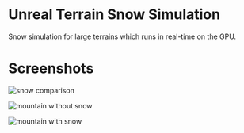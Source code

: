 # Unreal Terrain Snow Simulation
Snow simulation for large terrains which runs in real-time on the GPU.

# Screenshots

![snow comparison](http://i.imgur.com/fou2hOm.jpg)

![mountain without snow](http://i.imgur.com/C9BNX9N.jpg)

![mountain with snow](http://i.imgur.com/Muv39YE.jpg)
